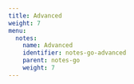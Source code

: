 ```yaml
---
title: Advanced
weight: 7
menu:
  notes:
    name: Advanced
    identifier: notes-go-advanced
    parent: notes-go
    weight: 7
---
```

